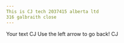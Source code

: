 ```yaml
---
This is CJ tech 2037415 alberta ltd
316 galbraith close
---
```

Your text CJ
Use the left arrow to go back! CJ


